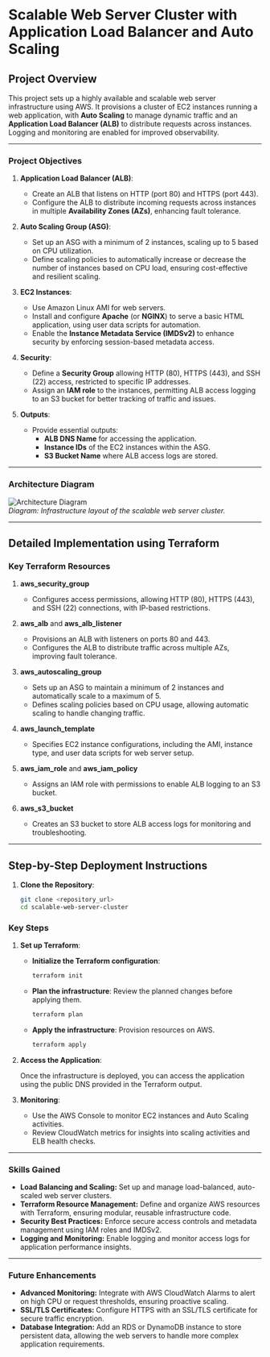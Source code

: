 # Scalable Web Server Cluster with Application Load Balancer and Auto Scaling

## Project Overview

This project sets up a highly available and scalable web server infrastructure using AWS. It provisions a cluster of EC2 instances running a web application, with **Auto Scaling** to manage dynamic traffic and an **Application Load Balancer (ALB)** to distribute requests across instances. Logging and monitoring are enabled for improved observability.

---

### Project Objectives

1. **Application Load Balancer (ALB)**:
   - Create an ALB that listens on HTTP (port 80) and HTTPS (port 443).
   - Configure the ALB to distribute incoming requests across instances in multiple **Availability Zones (AZs)**, enhancing fault tolerance.

2. **Auto Scaling Group (ASG)**:
   - Set up an ASG with a minimum of 2 instances, scaling up to 5 based on CPU utilization.
   - Define scaling policies to automatically increase or decrease the number of instances based on CPU load, ensuring cost-effective and resilient scaling.

3. **EC2 Instances**:
   - Use Amazon Linux AMI for web servers.
   - Install and configure **Apache** (or **NGINX**) to serve a basic HTML application, using user data scripts for automation.
   - Enable the **Instance Metadata Service (IMDSv2)** to enhance security by enforcing session-based metadata access.

4. **Security**:
   - Define a **Security Group** allowing HTTP (80), HTTPS (443), and SSH (22) access, restricted to specific IP addresses.
   - Assign an **IAM role** to the instances, permitting ALB access logging to an S3 bucket for better tracking of traffic and issues.

5. **Outputs**:
   - Provide essential outputs:
     - **ALB DNS Name** for accessing the application.
     - **Instance IDs** of the EC2 instances within the ASG.
     - **S3 Bucket Name** where ALB access logs are stored.

---

### Architecture Diagram

![Architecture Diagram](./images/scalable-web-server-cluster-diagram.png)  
*Diagram: Infrastructure layout of the scalable web server cluster.*

---

## Detailed Implementation using Terraform

### Key Terraform Resources

1. **aws_security_group**
   - Configures access permissions, allowing HTTP (80), HTTPS (443), and SSH (22) connections, with IP-based restrictions.

2. **aws_alb** and **aws_alb_listener**
   - Provisions an ALB with listeners on ports 80 and 443.
   - Configures the ALB to distribute traffic across multiple AZs, improving fault tolerance.

3. **aws_autoscaling_group**
   - Sets up an ASG to maintain a minimum of 2 instances and automatically scale to a maximum of 5.
   - Defines scaling policies based on CPU usage, allowing automatic scaling to handle changing traffic.

4. **aws_launch_template**
   - Specifies EC2 instance configurations, including the AMI, instance type, and user data scripts for web server setup.

5. **aws_iam_role** and **aws_iam_policy**
   - Assigns an IAM role with permissions to enable ALB logging to an S3 bucket.

6. **aws_s3_bucket**
   - Creates an S3 bucket to store ALB access logs for monitoring and troubleshooting.

---

## Step-by-Step Deployment Instructions

1. **Clone the Repository**:
   ```bash
   git clone <repository_url>
   cd scalable-web-server-cluster

### Key Steps

1. **Set up Terraform**:

   - **Initialize the Terraform configuration**:
     ```bash
     terraform init
     ```

   - **Plan the infrastructure**:
     Review the planned changes before applying them.
     ```bash
     terraform plan
     ```

   - **Apply the infrastructure**:
     Provision resources on AWS.
     ```bash
     terraform apply
     ```

2. **Access the Application**:

   Once the infrastructure is deployed, you can access the application using the public DNS provided in the Terraform output.

3. **Monitoring**:

   - Use the AWS Console to monitor EC2 instances and Auto Scaling activities.
   - Review CloudWatch metrics for insights into scaling activities and ELB health checks.

---

### Skills Gained

- **Load Balancing and Scaling:** Set up and manage load-balanced, auto-scaled web server clusters.
- **Terraform Resource Management:** Define and organize AWS resources with Terraform, ensuring modular, reusable infrastructure code.
- **Security Best Practices:** Enforce secure access controls and metadata management using IAM roles and IMDSv2.
- **Logging and Monitoring:** Enable logging and monitor access logs for application performance insights.

---

### Future Enhancements

- **Advanced Monitoring:** Integrate with AWS CloudWatch Alarms to alert on high CPU or request thresholds, ensuring proactive scaling.
- **SSL/TLS Certificates:** Configure HTTPS with an SSL/TLS certificate for secure traffic encryption.
- **Database Integration:** Add an RDS or DynamoDB instance to store persistent data, allowing the web servers to handle more complex application requirements.
